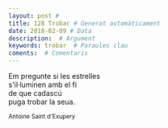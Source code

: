 ```yaml
---
layout: post #
title: 128 Trobar # Generat automàticament
date: 2018-02-09 # Data
description:  # Argument
keywords: trobar  # Paraules clau
coments:  # Comentaris
---
```


Em pregunte si les estrelles <br />
s'il·luminen amb el fi <br />
de que cadascú <br />
puga trobar la seua. <br />

<small>Antoine Saint d'Exupery</small>
